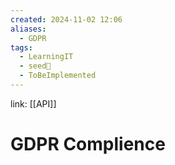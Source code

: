 ```yaml
---
created: 2024-11-02 12:06
aliases:
  - GDPR
tags:
  - LearningIT
  - seed🌱
  - ToBeImplemented
---
```


link: [[API]]

# GDPR Complience

